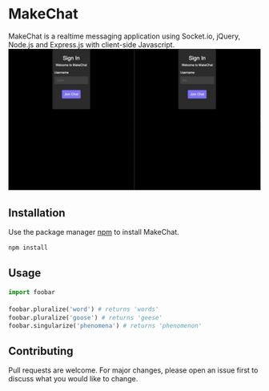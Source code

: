 # MakeChat

MakeChat is a realtime messaging application using Socket.io, jQuery, Node.js and Express.js with client-side Javascript.
![](public/makechat.gif)


## Installation

Use the package manager [npm](https://docs.npmjs.com/) to install MakeChat.

```bash
npm install
```

## Usage

```python
import foobar

foobar.pluralize('word') # returns 'words'
foobar.pluralize('goose') # returns 'geese'
foobar.singularize('phenomena') # returns 'phenomenon'
```

## Contributing
Pull requests are welcome. For major changes, please open an issue first to discuss what you would like to change.
